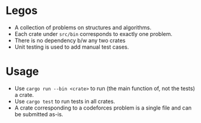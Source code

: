 # Legos
- A collection of problems on structures and algorithms.
- Each crate under `src/bin` corresponds to exactly one problem.
- There is no dependency b/w any two crates
- Unit testing is used to add manual test cases.

# Usage
- Use `cargo run --bin <crate>` to run (the main function of, not the tests) a crate.
- Use `cargo test` to run tests in all crates.
- A crate corresponding to a codeforces problem is a single file and can be submitted as-is.
